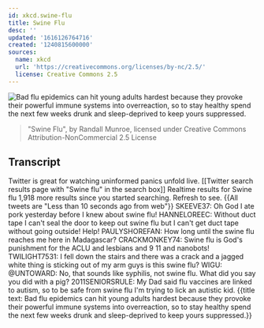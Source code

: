 ```yaml
---
id: xkcd.swine-flu
title: Swine Flu
desc: ''
updated: '1616126764716'
created: '1240815600000'
sources:
  name: xkcd
  url: 'https://creativecommons.org/licenses/by-nc/2.5/'
  license: Creative Commons 2.5
---
```

![Bad flu epidemics can hit young adults hardest because they provoke their powerful immune systems into overreaction, so to stay healthy spend the next few weeks drunk and sleep-deprived to keep yours suppressed.](https://imgs.xkcd.com/comics/swine_flu.png)
> "Swine Flu", by Randall Munroe, licensed under Creative Commons Attribution-NonCommercial 2.5 License

## Transcript
Twitter is great for watching uninformed panics unfold live.
[[Twitter search results page with "Swine flu" in the search box]]
Realtime results for Swine flu
1,918 more results since you started searching.  Refresh to see.
{{All tweets are "Less than 10 seconds ago from web"}}
SKEEVE37: Oh God I ate pork yesterday before I knew about swine flu!
HANNELOREEC: Without duct tape I can't seal the door to keep out swine flu but I can't get duct tape without going outside! Help!
PAULYSHOREFAN: How long until the swine flu reaches me here in Madagascar?
CRACKMONKEY74: Swine flu is God's punishment for the ACLU and lesbians and 9
11 and nanobots!
TWILIGHT7531: I fell down the stairs and there was a crack and a jagged white thing is sticking out of my arm guys is this swine flu?
WIGU: @UNTOWARD: No, that sounds like syphilis, not swine flu. What did you say you did with a pig?
2011SENIORSRULE: My Dad said flu vaccines are linked to autism, so to be safe from swine flu I'm trying to lick an autistic kid.
{{title text: Bad flu epidemics can hit young adults hardest because they provoke their powerful immune systems into overreaction, so to stay healthy spend the next few weeks drunk and sleep-deprived to keep yours suppressed.}}
